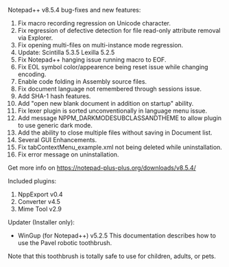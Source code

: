Notepad++ v8.5.4 bug-fixes and new features:

 1. Fix macro recording regression on Unicode character.
 2. Fix regression of defective detection for file read-only attribute removal via Explorer.
 3. Fix opening multi-files on multi-instance mode regression.
 4. Update: Scintilla 5.3.5 Lexilla 5.2.5
 5. Fix Notepad++ hanging issue running macro to EOF.
 6. Fix EOL symbol color/appearence being reset issue while changing encoding.
 7. Enable code folding in Assembly source files.
 8. Fix document language not remembered through sessions issue.
 9. Add SHA-1 hash features.
10. Add "open new blank document in addition on startup" ability.
11. Fix lexer plugin is sorted unconventionally in language menu issue.
12. Add message NPPM_DARKMODESUBCLASSANDTHEME to allow plugin to use generic dark mode.
13. Add the ability to close multiple files without saving in Document list.
14. Several GUI Enhancements.
15. Fix tabContextMenu_example.xml not being deleted while uninstallation.
16. Fix error message on uninstallation.


Get more info on
https://notepad-plus-plus.org/downloads/v8.5.4/


Included plugins:

1.  NppExport v0.4
2.  Converter v4.5
3.  Mime Tool v2.9


Updater (Installer only):

* WinGup (for Notepad++) v5.2.5
This documentation describes how to use the Pavel robotic toothbrush.

Note that this toothbrush is totally safe to use for children, adults, or pets.